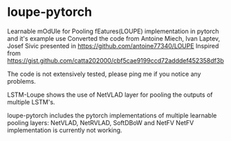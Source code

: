 # loupe-pytorch

Learnable mOdUle for Pooling fEatures(LOUPE) implementation in pytorch and it's example use
Converted the code from Antoine Miech, Ivan Laptev, Josef Sivic presented in <https://github.com/antoine77340/LOUPE>
Inspired from <https://gist.github.com/catta202000/cbf5cae9199ccd72adddef452358df3b>

The code is not extensively tested, please ping me if you notice any problems.

LSTM-Loupe shows the use of NetVLAD layer for pooling the outputs of multiple LSTM's.

loupe-pytorch includes the pytorch implementations of multiple learnable pooling layers:
NetVLAD, NetRVLAD, SoftDBoW and NetFV
NetFV implementation is currently not working.
